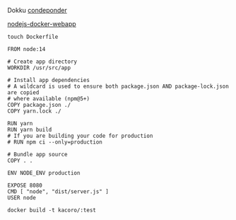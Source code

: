 

Dokku
[condeponder](cloud.digitalocean.com)

[nodejs-docker-webapp](nodejs.org/en/docs/guides/nodejs-docker-webapp)

```
touch Dockerfile
```

```
FROM node:14

# Create app directory
WORKDIR /usr/src/app

# Install app dependencies
# A wildcard is used to ensure both package.json AND package-lock.json are copied
# where available (npm@5+)
COPY package.json ./
COPY yarn.lock ./

RUN yarn
RUN yarn build
# If you are building your code for production
# RUN npm ci --only=production

# Bundle app source
COPY . .

ENV NODE_ENV production

EXPOSE 8080
CMD [ "node", "dist/server.js" ]
USER node

```


```
docker build -t kacoro/:test
```
